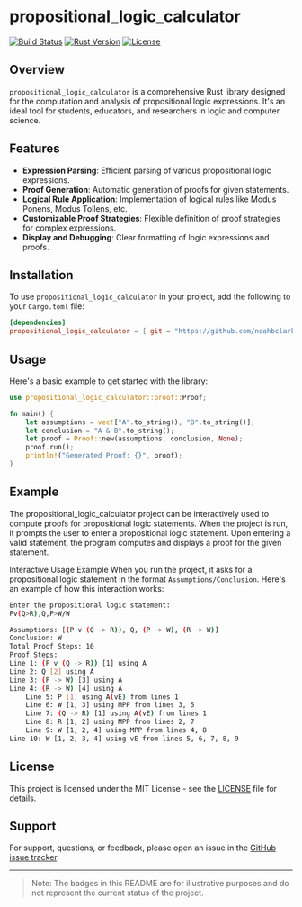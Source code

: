 
# propositional_logic_calculator

[![Build Status](https://img.shields.io/badge/build-passing-brightgreen)](https://github.com/noahbclarkson/propositional_logic_calculator)
[![Rust Version](https://img.shields.io/badge/rust-2021-blue)](https://www.rust-lang.org)
[![License](https://img.shields.io/badge/license-MIT-yellow)](https://opensource.org/licenses/MIT)

## Overview

`propositional_logic_calculator` is a comprehensive Rust library designed for the computation and analysis of propositional logic expressions. It's an ideal tool for students, educators, and researchers in logic and computer science.

## Features

- **Expression Parsing**: Efficient parsing of various propositional logic expressions.
- **Proof Generation**: Automatic generation of proofs for given statements.
- **Logical Rule Application**: Implementation of logical rules like Modus Ponens, Modus Tollens, etc.
- **Customizable Proof Strategies**: Flexible definition of proof strategies for complex expressions.
- **Display and Debugging**: Clear formatting of logic expressions and proofs.

## Installation

To use `propositional_logic_calculator` in your project, add the following to your `Cargo.toml` file:

```toml
[dependencies]
propositional_logic_calculator = { git = "https://github.com/noahbclarkson/propositional_logic_calculator" }
```

## Usage

Here's a basic example to get started with the library:

```rust
use propositional_logic_calculator::proof::Proof;

fn main() {
    let assumptions = vec!["A".to_string(), "B".to_string()];
    let conclusion = "A & B".to_string();
    let proof = Proof::new(assumptions, conclusion, None);
    proof.run();
    println!("Generated Proof: {}", proof);
}
```

## Example

The propositional_logic_calculator project can be interactively used to compute proofs for propositional logic statements. When the project is run, it prompts the user to enter a propositional logic statement. Upon entering a valid statement, the program computes and displays a proof for the given statement.

Interactive Usage Example
When you run the project, it asks for a propositional logic statement in the format `Assumptions/Conclusion`. Here's an example of how this interaction works:

```bash
Enter the propositional logic statement:
Pv(Q>R),Q,P>W/W
```

```bash
Assumptions: [(P v (Q -> R)), Q, (P -> W), (R -> W)]
Conclusion: W
Total Proof Steps: 10
Proof Steps:
Line 1: (P v (Q -> R)) [1] using A
Line 2: Q [2] using A
Line 3: (P -> W) [3] using A
Line 4: (R -> W) [4] using A
    Line 5: P [1] using A(vE) from lines 1
    Line 6: W [1, 3] using MPP from lines 3, 5
    Line 7: (Q -> R) [1] using A(vE) from lines 1
    Line 8: R [1, 2] using MPP from lines 2, 7
    Line 9: W [1, 2, 4] using MPP from lines 4, 8
Line 10: W [1, 2, 3, 4] using vE from lines 5, 6, 7, 8, 9
```

## License

This project is licensed under the MIT License - see the [LICENSE](LICENSE) file for details.

## Support

For support, questions, or feedback, please open an issue in the [GitHub issue tracker](https://github.com/noahbclarkson/propositional_logic_calculator/issues).

---

> Note: The badges in this README are for illustrative purposes and do not represent the current status of the project.
